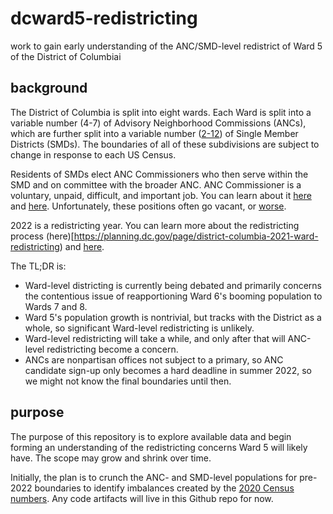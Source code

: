 # dcward5-redistricting
work to gain early understanding of the ANC/SMD-level redistrict of Ward 5 of the District of Columbiai

## background
The District of Columbia is split into eight wards. Each Ward is split into a variable number (4-7) of Advisory Neighborhood Commissions (ANCs), which are further split into a variable number ([2-12](https://twitter.com/ANCJonah/status/1444102088187908096?s=20)) of Single Member Districts (SMDs). The boundaries of all of these subdivisions are subject to change in response to each US Census.

Residents of SMDs elect ANC Commissioners who then serve within the SMD and on committee with the broader ANC. ANC Commissioner is a voluntary, unpaid, difficult, and important job. You can learn about it [here](https://anc.dc.gov/page/about-ancs) and [here](https://ggwash.org/view/43008/advisory-neighborhood-commissions-explained). Unfortunately, these positions often go vacant, or [worse](https://twitter.com/PritaPiekara/status/1445941469999730688?s=20).

2022 is a redistricting year. You can learn more about the redistricting process (here)[https://planning.dc.gov/page/district-columbia-2021-ward-redistricting) and [here](https://dcist.com/story/21/05/25/as-d-c-kicks-off-redistricting-process-two-concerns-emerge-timing-and-parking/).

The TL;DR is:
- Ward-level districting is currently being debated and primarily concerns the contentious issue of reapportioning Ward 6's booming population to Wards 7 and 8.
- Ward 5's population growth is nontrivial, but tracks with the District as a whole, so significant Ward-level redistricting is unlikely.
- Ward-level redistricting will take a while, and only after that will ANC-level redistricting become a concern.
- ANCs are nonpartisan offices not subject to a primary, so ANC candidate sign-up only becomes a hard deadline in summer 2022, so we might not know the final boundaries until then.

## purpose
The purpose of this repository is to explore available data and begin forming an understanding of the redistricting concerns Ward 5 will likely have. The scope may grow and shrink over time.

Initially, the plan is to crunch the ANC- and SMD-level populations for pre-2022 boundaries to identify imbalances created by the [2020 Census numbers](https://planning.dc.gov/publication/2020-census-information-and-data). Any code artifacts will live in this Github repo for now.
